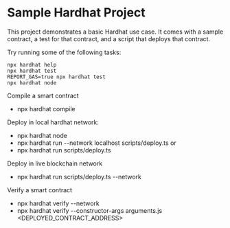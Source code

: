 # Sample Hardhat Project

This project demonstrates a basic Hardhat use case. It comes with a sample contract, a test for that contract, and a script that deploys that contract.

Try running some of the following tasks:

```shell
npx hardhat help
npx hardhat test
REPORT_GAS=true npx hardhat test
npx hardhat node
```

Compile a smart contract
- npx hardhat compile

Deploy in local hardhat network:
- npx hardhat node
- npx hardhat run --network localhost scripts/deploy.ts 
or 
- npx hardhat run scripts/deploy.ts

Deploy in live blockchain network
- npx hardhat run scripts/deploy.ts --network <network-name>

Verify a smart contract
- npx hardhat verify --network <network-name> <contract-address> <constructor-arguments>
- npx hardhat verify --constructor-args arguments.js <DEPLOYED_CONTRACT_ADDRESS>